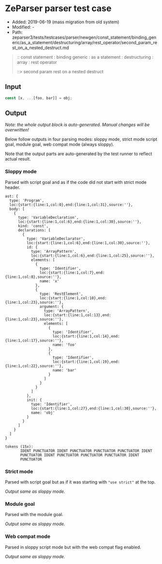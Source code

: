 # ZeParser parser test case

- Added: 2019-06-19 (mass migration from old system)
- Modified: -
- Path: zeparser3/tests/testcases/parser/newgen/const_statement/binding_generic/as_a_statement/destructuring/array/rest_operator/second_param_rest_on_a_nested_destruct.md

> :: const statement : binding generic : as a statement : destructuring : array : rest operator
>
> ::> second param rest on a nested destruct

## Input

`````js
const [x, ...[foo, bar]] = obj;
`````

## Output

_Note: the whole output block is auto-generated. Manual changes will be overwritten!_

Below follow outputs in four parsing modes: sloppy mode, strict mode script goal, module goal, web compat mode (always sloppy).

Note that the output parts are auto-generated by the test runner to reflect actual result.

### Sloppy mode

Parsed with script goal and as if the code did not start with strict mode header.

`````
ast: {
  type: 'Program',
  loc:{start:{line:1,col:0},end:{line:1,col:31},source:''},
  body: [
    {
      type: 'VariableDeclaration',
      loc:{start:{line:1,col:6},end:{line:1,col:30},source:''},
      kind: 'const',
      declarations: [
        {
          type: 'VariableDeclarator',
          loc:{start:{line:1,col:6},end:{line:1,col:30},source:''},
          id: {
            type: 'ArrayPattern',
            loc:{start:{line:1,col:6},end:{line:1,col:25},source:''},
            elements: [
              {
                type: 'Identifier',
                loc:{start:{line:1,col:7},end:{line:1,col:8},source:''},
                name: 'x'
              },
              {
                type: 'RestElement',
                loc:{start:{line:1,col:10},end:{line:1,col:23},source:''},
                argument: {
                  type: 'ArrayPattern',
                  loc:{start:{line:1,col:13},end:{line:1,col:23},source:''},
                  elements: [
                    {
                      type: 'Identifier',
                      loc:{start:{line:1,col:14},end:{line:1,col:17},source:''},
                      name: 'foo'
                    },
                    {
                      type: 'Identifier',
                      loc:{start:{line:1,col:19},end:{line:1,col:22},source:''},
                      name: 'bar'
                    }
                  ]
                }
              }
            ]
          },
          init: {
            type: 'Identifier',
            loc:{start:{line:1,col:27},end:{line:1,col:30},source:''},
            name: 'obj'
          }
        }
      ]
    }
  ]
}

tokens (15x):
       IDENT PUNCTUATOR IDENT PUNCTUATOR PUNCTUATOR PUNCTUATOR IDENT
       PUNCTUATOR IDENT PUNCTUATOR PUNCTUATOR PUNCTUATOR IDENT
       PUNCTUATOR
`````

### Strict mode

Parsed with script goal but as if it was starting with `"use strict"` at the top.

_Output same as sloppy mode._

### Module goal

Parsed with the module goal.

_Output same as sloppy mode._

### Web compat mode

Parsed in sloppy script mode but with the web compat flag enabled.

_Output same as sloppy mode._
